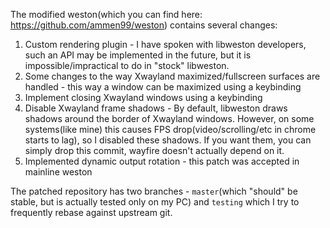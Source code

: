 The modified weston(which you can find here: https://github.com/ammen99/weston) contains several changes:

1. Custom rendering plugin - I have spoken with libweston developers, such an API may be implemented in the future, but it is impossible/impractical to do in "stock" libweston.
2. Some changes to the way Xwayland maximized/fullscreen surfaces are handled - this way a window can be maximized using a keybinding
3. Implement closing Xwayland windows using a keybinding
4. Disable Xwayland frame shadows - By default, libweston draws shadows around the border of Xwayland windows. However, on some systems(like mine) this causes FPS drop(video/scrolling/etc in chrome starts to lag), so I disabled these shadows. If you want them, you can simply drop this commit, wayfire doesn't actually depend on it.
5. Implemented dynamic output rotation - this patch was accepted in mainline weston

The patched repository has two branches - `master`(which "should" be stable, but is actually tested only on my PC) and `testing` which I try to frequently rebase against upstream git.